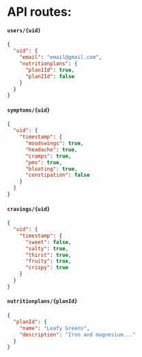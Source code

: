 # API routes:

#### `users/{uid}`

```json
{
  "uid": {
    "email": "email@gmail.com",
    "nutritionplans": {
      "plan1Id": true,
      "plan2Id": false
    }
  }
}
```

#### `symptoms/{uid}`

```json
{
  "uid": {
    "timestamp": {
      "moodswings": true,
      "headache": true,
      "cramps": true,
      "pms": true,
      "bloating": true,
      "constipation": false
    }
  }
}
```

#### `cravings/{uid}`

```json
{
  "uid": {
    "timestamp": {
      "sweet": false,
      "salty": true,
      "thirst": true,
      "fruity": true,
      "crispy": true
    }
  }
}
```

#### `nutritionplans/{planId}`

```json
{
  "planId": {
    "name": "Leafy Greens",
    "description": "Iron and magnesium..."
  }
}
```
